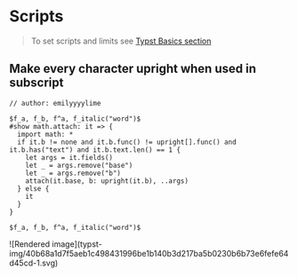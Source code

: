 #  Scripts

> To set scripts and limits see [ Typst Basics section
> ](../../basics/math/limits.html)

##  Make every character upright when used in subscript

    
    
    // author: emilyyyylime
    
    $f_a, f_b, f^a, f_italic("word")$
    #show math.attach: it => {
      import math: *
      if it.b != none and it.b.func() != upright[].func() and it.b.has("text") and it.b.text.len() == 1 {
        let args = it.fields()
        let _ = args.remove("base")
        let _ = args.remove("b")
        attach(it.base, b: upright(it.b), ..args)
      } else {
        it
      }
    }
    
    $f_a, f_b, f^a, f_italic("word")$

![Rendered image](typst-
img/40b68a1d7f5aeb1c498431996be1b140b3d217ba5b0230b6b73e6fefe64d45cd-1.svg)

